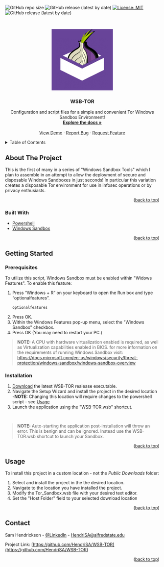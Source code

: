 ![GitHub repo size](https://img.shields.io/github/repo-size/HendriSA/WSB-TOR?color=green) ![GitHub release (latest by date)](https://img.shields.io/github/downloads/HendriSA/WSB-TOR/latest/total?color=green&label=Downloads) [![License: MIT](https://img.shields.io/badge/License-MIT-yellow.svg)](https://opensource.org/licenses/MIT) ![GitHub release (latest by date)](https://img.shields.io/github/v/release/HendriSA/WSB-TOR?label=Version%201.0&logo=Tor%20Browser) 
<div id="top"></div>
<!-- PROJECT LOGO -->

<br />

<p align="center">
  <img width="200" height="200" src="https://github.com/HendriSA/WSB-TOR/blob/main/productimage.png">
</p>

  <h3 align="center">WSB-TOR</h3>

  <p align="center">
    Configuration and script files for a simple and convenient Tor Windows Sandbox Environment!
    <br />
    <a href="https://github.com/HendriSA/WSB-TOR"><strong>Explore the docs »</strong></a>
    <br />
    <br />
    <a href="https://vimeo.com/697964573">View Demo</a>
    ·
    <a href="https://github.com/HendriSA/WSB-TOR/issues">Report Bug</a>
    ·
    <a href="https://github.com/HendriSA/WSB-TOR/issues">Request Feature</a>
  </p>
</div>



<!-- TABLE OF CONTENTS -->
<details>
  <summary>Table of Contents</summary>
  <ol>
    <li>
      <a href="#about-the-project">About The Project</a>
      <ul>
        <li><a href="#built-with">Built With</a></li>
      </ul>
    </li>
    <li>
      <a href="#getting-started">Getting Started</a>
      <ul>
        <li><a href="#prerequisites">Prerequisites</a></li>
        <li><a href="#installation">Installation</a></li>
      </ul>
    </li>
    <li><a href="#usage">Usage</a></li>
    <li><a href="#contact">Contact</a></li>
  </ol>
</details>



<!-- ABOUT THE PROJECT -->
## About The Project
This is the first of many in a series of "Windows Sandbox Tools" which I plan to assemble in an attempt to allow the deployment of secure and disposable Windows Sandboxes in just seconds! In particular this variation creates a disposable Tor environment for use in infosec operations or by privacy enthusiasts.

<p align="right">(<a href="#top">back to top</a>)</p>



### Built With
* [Powershell](https://docs.microsoft.com/en-us/powershell/)
* [Windows Sandbox](https://docs.microsoft.com/en-us/windows/security/threat-protection/windows-sandbox/windows-sandbox-overview)
<p align="right">(<a href="#top">back to top</a>)</p>



<!-- GETTING STARTED -->
## Getting Started
### Prerequisites
To utilize this script, Windows Sandbox must be enabled within "Widows Features". To enable this feature:

1. Press “Windows + R” on your keyboard to open the Run box and type “optionalfeatures”.
    ```sh
    optionalfeatures
    ```
2. Press OK.
3. Within the Windows Features pop-up menu, select the "Windows Sandbox" checkbox.
4. Press OK (You may need to restart your PC.)

>**NOTE:** A CPU with hardware virtualization enabled is required, as well as Virtualization capabilities enabled in BIOS. for more information on the requirements of running Windows Sandbox visit: https://docs.microsoft.com/en-us/windows/security/threat-protection/windows-sandbox/windows-sandbox-overview

### Installation
1. <a href="https://github.com/HendriSA/WSB-TOR/releases">Download</a> the latest WSB-TOR realease executable.
2. Navigate the Setup Wizard and install the project in the desired location<br />
-**NOTE:** Changing this location will require changes to the powershell script - see <a href="#usage">Usage</a></li>
3. Launch the application using the "WSB-TOR.wsb" shortcut.
<br />

>**NOTE:** Auto-starting the application post-installation will throw an error. This is benign and can be ignored. Instead use the WSB-TOR.wsb shortcut to launch your Sandbox.


<p align="right">(<a href="#top">back to top</a>)</p>



<!-- USAGE EXAMPLES -->
## Usage
To install this project in a custom location - not the _Public Downloads_ folder:
1. Select and install the project in the the desired location.
2. Navigate to the location you have installed the project.
3. Modify the Tor_Sandbox.wsb file with your desired text editor.
4. Set the "Host Folder" field to your selected download location
<p align="right">(<a href="#top">back to top</a>)</p>

<!-- CONTACT -->
## Contact
Sam Hendrickson - [@LinkedIn](https://www.linkedin.com/in/samuel-hendrickson3/) - HendriSA@alfredstate.edu

Project Link: [https://github.com/HendriSA/WSB-TOR](https://github.com/HendriSA/WSB-TOR)

<p align="right">(<a href="#top">back to top</a>)</p>
